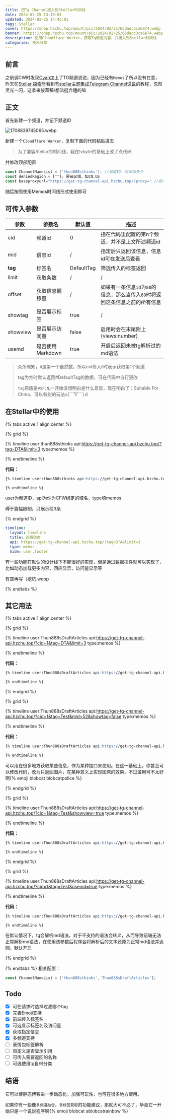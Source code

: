 ```yaml
---
title: 把Tg Channel接入到Stellar时间线
date: 2024-02-25 13:19:01
updated: 2024-02-25 14:43:01
tags: Stellar
cover: https://onep.hzchu.top/mount/pic/2024/02/25/65dadc3ca6e74.webp
banner: https://onep.hzchu.top/mount/pic/2024/02/25/65dadc3ca6e74.webp
description: 使用Cloudflare Worker，获取Tg频道内容，并接入到Stellar时间线
categories: 技术分享
---
```


## 前言

之前调CW时发现[Cyan](https://blog.eurekac.cn/)加上了TG频道说说，因为已经有`Memos`了所以没有在意，昨天在[Stellar 探索号](https://xaoxuu.com/wiki/stellar/articles.html)看到有[stellar主题集成Telegram Channel说说](https://blog.lvbyte.top/posts/11214/)的教程，忽然灵光一闪，这拿来放草稿/想法挺合适的嘛



## 正文

首先新建一个频道，并记下频道ID

![1708839745065.webp](https://onep.hzchu.top/mount/pic/2024/02/25/65dad341bacfd.webp)

新建一个`Cloudflare Worker`，复制下面的代码粘贴进去

> 为了兼容Stellar的时间线，我在lvbyte的基础上改了点代码

<script src="https://faster-gist.hzchu.top/thun888/67d8cdf1296d8dc252e9fc5607e4daf6.js"></script>

并修改顶部配置

```js
const ChannelNameList = ['thun888sthinks']; //频道ID，可添加多个
const deniedRegion = [""]; 屏蔽区域，如CN,US
const baseproxyurl="https://get-tg-channel-api.hzchu.top/?proxy=" //将中间域名替换为你为worker绑定的域名
```

随后按照使用Memos时间线形式使用即可

## 可传入参数

| 参数        | 参数名           | 默认值     | 描述                                                         |
| ----------- | ---------------- | ---------- | ------------------------------------------------------------ |
| cid         | 频道id           | 0          | 指在代码里配置的第n个频道，并不是上文所述频道id              |
| mid         | 信息id           | /          | 指定后只返回该信息，信息id可在发送后查看                     |
| **tag**     | 标签名           | DefaultTag | 筛选传入的标签返回                                           |
| limit       | 获取条数         | /          | /                                                            |
| offset | 获取信息偏移量     | /          | 如果有一条信息`id`为`80`的信息，那么当传入`80`时将返回这条信息之前的所有信息 |
| showtag     | 是否展示标签     | true       | /                                                            |
| showview    | 是否展示访问量   | false      | 启用时会在末尾附上(views:number)                             |
| usemd       | 是否使用Markdown | true       | 开启后返回未被tg解析过的md语法                               |

> 众所周知，`0`是第一个自然数，所以cid传入`0`时表示获取第1个频道
>
>  tag为空时默认返回#DefaultTag的数据，可在代码中自行更改
>
> `tag`原版是`#SFCN`,一开始没想明白是什么意思，现在明白了：Suitable For China，可以有别的玩法o(￣▽￣)ｄ

## 在Stellar中的使用

{% tabs active:1 align:center %}
<!-- tab 在独立页面内使用 -->

{% grid %}
<!-- cell -->

{% timeline user:thun888sthinks api:https://get-tg-channel-api.hzchu.top/?tag=DTA&limit=3 type:memos %}

{% endtimeline %}

<!-- cell -->

**代码：**

```markdown
{% timeline user:thun888sthinks api:https://get-tg-channel-api.hzchu.top/?tag=DTA&limit=3 type:memos %}

{% endtimeline %}
```

user为频道ID，api为你为CFW绑定的域名，type填memos

碍于篇幅限制，只展示前3条

{% endgrid %}

<!-- tab 添加为小部件 -->

```yaml /source/_data/widgets.yml
timeline:
  layout: timeline
  title: 近期动态
  api: https://get-tg-channel-api.hzchu.top/?tag=DTA&limit=3
  type: memos
  hide: user,footer	
```

<!-- tab 进阶（使用数据服务插件） -->

有一些功能在默认的设计线下不能很好的实现，但是通过数据插件就可以实现了，比如动态加载更多内容，回应显示，访问量显示等

有空再写（挖坑.webp

{% endtabs %}

## 其它用法

{% tabs active:1 align:center %}
<!-- tab 获取其它频道 -->
{% grid %}
<!-- cell -->

{% timeline user:Thun888sDraftArticles api:https://get-tg-channel-api.hzchu.top/?cid=1&tag=DTA&limit=3 type:memos %}

{% endtimeline %}

<!-- cell -->

**代码：**

```markdown
{% timeline user:Thun888sDraftArticles api:https://get-tg-channel-api.hzchu.top/?cid=1&tag=DTA&limit=3 type:memos %}

{% endtimeline %}
```

{% endgrid %}
<!-- tab 指定获取某条信息 -->
{% grid %}
<!-- cell -->

{% timeline user:Thun888sDraftArticles api:https://get-tg-channel-api.hzchu.top/?cid=1&tag=Test&mid=52&showtag=false type:memos %}

{% endtimeline %}

<!-- cell -->

**代码：**

```markdown
{% timeline user:Thun888sDraftArticles api:https://get-tg-channel-api.hzchu.top/?cid=1&tag=Test&mid=52&showtag=false type:memos %}

{% endtimeline %}
```

可以用在很多地方获取某些信息，作为某种接口来使用。在这一基础上，你甚至可以修改代码，改为只返回图片，在某种意义上实现图床的效果，不过滥用可不太好啊{% emoji blobcat blobcatpolice %}


{% endgrid %}

<!-- tab 展示访问量 -->
{% grid %}
<!-- cell -->

{% timeline user:Thun888sDraftArticles api:https://get-tg-channel-api.hzchu.top/?cid=1&tag=Test&showview=true type:memos %}

{% endtimeline %}

<!-- cell -->

**代码：**

```markdown
{% timeline user:Thun888sDraftArticles api:https://get-tg-channel-api.hzchu.top/?cid=1&tag=Test&showview=true type:memos %}

{% endtimeline %}
```

{% endgrid %}

<!-- tab 使用Markdown -->
{% grid %}
<!-- cell -->

{% timeline user:Thun888sDraftArticles api:https://get-tg-channel-api.hzchu.top/?cid=1&tag=Test&usemd=true type:memos %}

{% endtimeline %}

<!-- cell -->

**代码：**

```markdown
{% timeline user:Thun888sDraftArticles api:https://get-tg-channel-api.hzchu.top/?cid=1&tag=Test&usemd=true type:memos %}

{% endtimeline %}
```

在默认情况下，tg会解析md语法，对于不支持的语法会转义，从而导致前端无法正常解析md语法，在使用该参数后程序会将解析后的文本还原为正常md语法并返回。默认开启

{% endgrid %}

{% endtabs %}
相关配置：

```js
const ChannelNameList = ['thun888sthinks','Thun888sDraftArticles'];
```

## Todo

- [x] 可在请求时选择过滤哪个tag
- [x] 完善Emoji支持
- [x] 前端传入标签名
- [x] 可选显示标签名及访问量
- [x] 获取指定信息
- [x] 多频道支持
- [ ] 表情包标签解析
- [ ] 自定义是否显示引用
- [ ] 可传入需要返回的名称
- [ ] 可选使用tg自带分类

## 结语

它可以使静态博客进一步动态化，加强可玩性，也可在很多地方使用。

如果你有一些像`多频道融合`，`多标签获取`的功能建议，那就大可不必了，毕竟它一开始只是一个说说程序啊{% emoji blobcat ablobcatrainbow %}

